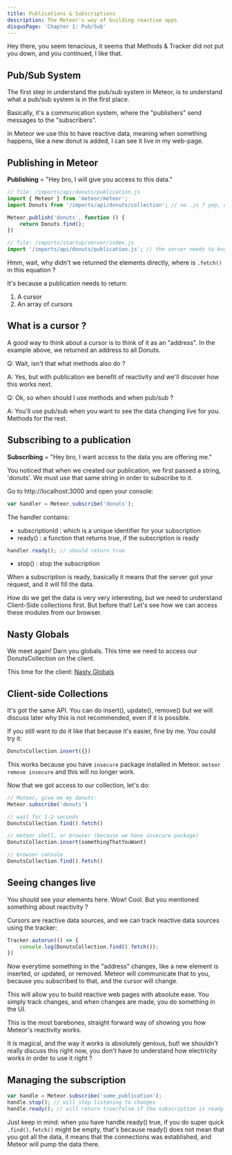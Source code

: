 ```yaml
---
title: Publications & Subscriptions
description: The Meteor's way of building reactive apps
disqusPage: 'Chapter 1: Pub/Sub'
---
```


Hey there, you seem tenacious, it seems that Methods & Tracker did not put you down, and you continued, I like that.

## Pub/Sub System

The first step in understand the pub/sub system in Meteor, is to understand what a pub/sub system is in the first place.

Basically, it's a communication system, where the "publishers" send messages to the "subscribers".

In Meteor we use this to have reactive data, meaning when something happens, like a new donut is added, I can see it live in my web-page.

## Publishing in Meteor

**Publishing** = "Hey bro, I will give you access to this data."

```js
// file: /imports/api/donuts/publication.js
import { Meteor } from 'meteor/meteor';
import Donuts from '/imports/api/donuts/collection'; // no .js ? yep, works like that too!

Meteor.publish('donuts', function () {
    return Donuts.find();
})

// file: /imports/startup/server/index.js
import '/imports/api/donuts/publication.js'; // the server needs to know about it!
```

Hmm, wait, why didn't we returned the elements directly, where is `.fetch()` in this equation ?

It's because a publication needs to return:
1. A cursor
2. An array of cursors

## What is a cursor ?

A good way to think about a cursor is to think of it as an "address". In the example above, we returned an address to all Donuts.

Q: Wait, isn't that what methods also do ?

A: Yes, but with publication we benefit of reactivity and we'll discover how this works next.

Q: Ok, so when should I use methods and when pub/sub ?

A: You'll use pub/sub when you want to see the data changing live for you. Methods for the rest.

## Subscribing to a publication

**Subscribing** = "Hey bro, I want access to the data you are offering me."

You noticed that when we created our publication, we first passed a string, 'donuts'. We must use
that same string in order to subscribe to it.

Go to http://localhost:3000 and open your console:
```js
var handler = Meteor.subscribe('donuts');
```

The handler contains:
- subscriptionId : which is a unique identifier for your subscription
- ready() : a function that returns true, if the subscription is ready
```js
handler.ready(); // should return true
```
- stop() : stop the subscription

When a subscription is ready, basically it means that the server got your request, and it will fill the data.

How do we get the data is very very interesting, but we need to understand Client-Side collections first. But before that! 
Let's see how we can access these modules from our browser.

## Nasty Globals

We meet again! Darn you globals. This time we need to access our DonutsCollection on the client.

This time for the client: [Nasty Globals](/chapters/1/collections.html#Nasty-Globals)

## Client-side Collections

It's got the same API. You can do insert(), update(), remove() but we will discuss later why this is not recommended, even if it is possible.

If you still want to do it like that because it's easier, fine by me. You could try it:
```js
DonutsCollection.insert({})
```

This works because you have `insecure` package installed in Meteor. `meteor remove insecure` and this will no longer work.

Now that we got access to our collection, let's do:
```js
// Meteor, give me my donuts:
Meteor.subscribe('donuts')

// wait for 1-2 seconds
DonutsCollection.find().fetch()
```

```js
// meteor shell, or browser (because we have insecure package)
DonutsCollection.insert(somethingThatYouWant)
```

```js
// browser console
DonutsCollection.find().fetch()
```

## Seeing changes live
You should see your elements here. Wow! Cool. But you mentioned something about reactivity ?

Cursors are reactive data sources, and we can track reactive data sources using the tracker:

```js
Tracker.autorun(() => {
    console.log(DonutsCollection.find().fetch());
})
```

Now everytime something in the "address" changes, like a new element is inserted, or updated, or removed. Meteor will communicate that to you, because you subscribed to that, and the cursor will change.

This will allow you to build reactive web pages with absolute ease. You simply track changes, and when changes are made, you do something in the UI.

This is the most barebones, straight forward way of showing you how Meteor's reactivity works. 

It is magical, and the way it works is absolutely genious, but! we shouldn't really discuss this right now,
you don't have to understand how electricity works in order to use it right ?

## Managing the subscription

```js
var handle = Meteor.subscribe('some_publication');
handle.stop(); // will stop listening to changes
handle.ready(); // will return true/false if the subscription is ready
```

Just keep in mind: when you have handle.ready() true, if you do super quick `.find().fetch()` might be empty, that's because
ready() does not mean that you got all the data, it means that the connections was established, and Meteor will pump the data there.

 





